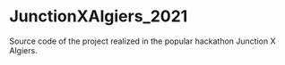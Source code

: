 # JunctionXAlgiers_2021
Source code of the project realized in the popular hackathon Junction X Algiers.
